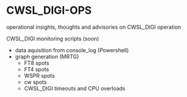 # CWSL_DIGI-OPS
operational insights, thoughts and advisories on CWSL_DIGI operation

CWSL_DIGI monitoring scripts (soon)

- data aquisition from console_log (Powershell)
- graph generation (MRTG)
  - FT8 spots
  - FT4 spots
  - WSPR spots
  - cw spots
  - CWSL_DIGI timeouts and CPU overloads
